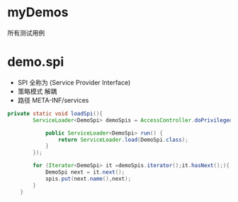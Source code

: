# myDemos
所有测试用例

# demo.spi
* SPI 全称为 (Service Provider Interface)
* 策略模式 解耦
* 路径 META-INF/services
```java
private static void loadSpi(){
        ServiceLoader<DemoSpi> demoSpis = AccessController.doPrivileged(new PrivilegedAction<ServiceLoader<DemoSpi>>() {

            public ServiceLoader<DemoSpi> run() {
                return ServiceLoader.load(DemoSpi.class);
            }
        });

        for (Iterator<DemoSpi> it =demoSpis.iterator();it.hasNext();){
            DemoSpi next = it.next();
            spis.put(next.name(),next);
        }
    }
```
